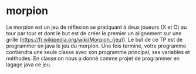 # morpion
Le morpion est un jeu de réflexion se pratiquant à deux joueurs (X et O) au tour par tour et
dont le but est de créer le premier un alignement sur une grille
(https://fr.wikipedia.org/wiki/Morpion_(jeu)).
Le but de ce TP est de programmer en java le jeu du morpion. Une fois terminé, votre programme
contiendra une seule classe avec son programme principal, ses variables et méthodes.
En classe on nous a donné comme projet de programmer en lagage java ce jeu.

